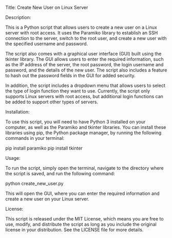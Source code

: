 Title: Create New User on Linux Server

Description:

This is a Python script that allows users to create a new user on a Linux server with root access. It uses the Paramiko library to establish an SSH connection to the server, switch to the root user, and create a new user with the specified username and password.

The script also comes with a graphical user interface (GUI) built using the tkinter library. The GUI allows users to enter the required information, such as the IP address of the server, the root password, the login username and password, and the details of the new user. The script also includes a feature to hash out the password fields in the GUI for added security.

In addition, the script includes a dropdown menu that allows users to select the type of login function they want to use. Currently, the script only supports Linux servers with root access, but additional login functions can be added to support other types of servers.

Installation:

To use this script, you will need to have Python 3 installed on your computer, as well as the Paramiko and tkinter libraries. You can install these libraries using pip, the Python package manager, by running the following commands in your terminal:

pip install paramiko
pip install tkinter

Usage:

To run the script, simply open the terminal, navigate to the directory where the script is saved, and run the following command:

python create_new_user.py

This will open the GUI, where you can enter the required information and create a new user on your Linux server.

License:

This script is released under the MIT License, which means you are free to use, modify, and distribute the script as long as you include the original license in your distribution. See the LICENSE file for more details.
